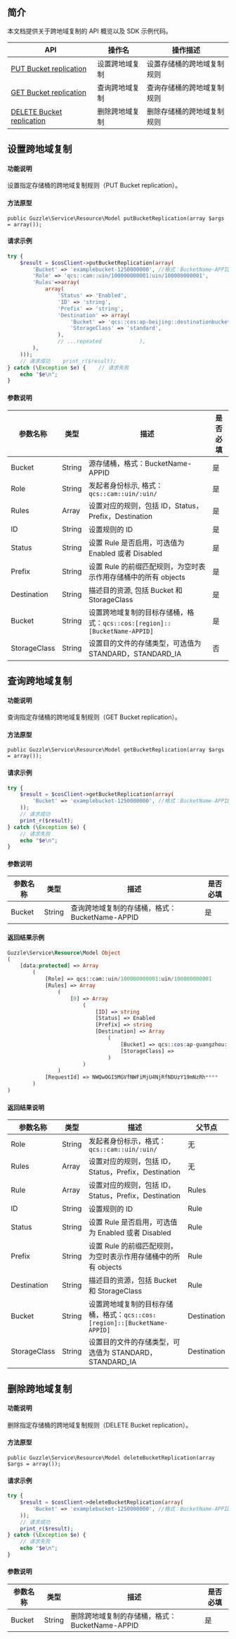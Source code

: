## 简介

本文档提供关于跨地域复制的 API 概览以及 SDK 示例代码。

| API                                                          | 操作名         | 操作描述                   |
| ------------------------------------------------------------ | -------------- | -------------------------- |
| [PUT Bucket replication](https://intl.cloud.tencent.com/document/product/436/19223) | 设置跨地域复制 | 设置存储桶的跨地域复制规则 |
| [GET Bucket replication](https://intl.cloud.tencent.com/document/product/436/19222) | 查询跨地域复制 | 查询存储桶的跨地域复制规则 |
| [DELETE Bucket replication](https://intl.cloud.tencent.com/document/product/436/19221) | 删除跨地域复制 | 删除存储桶的跨地域复制规则 |

## 设置跨地域复制

#### 功能说明

设置指定存储桶的跨地域复制规则（PUT Bucket replication）。

#### 方法原型

```
public Guzzle\Service\Resource\Model putBucketReplication(array $args = array());
```

#### 请求示例

[//]: # (.cssg-snippet-put-bucket-replication)

```php
try {
    $result = $cosClient->putBucketReplication(array(
        'Bucket' => 'examplebucket-1250000000', //格式：BucketName-APPID
        'Role' => 'qcs::cam::uin/100000000001:uin/100000000001',
        'Rules'=>array(
            array(
                'Status' => 'Enabled',
                'ID' => 'string',
                'Prefix' => 'string',
                'Destination' => array(                    
                    'Bucket' => 'qcs::cos:ap-beijing::destinationbucket-1250000000',
                    'StorageClass' => 'standard',                
                ),  
                // ...repeated            ),  
        ),      
    ))); 
    // 请求成功    print_r($result);
} catch (\Exception $e) {    // 请求失败
    echo "$e\n";
}
```

#### 参数说明

| 参数名称     | 类型   | 描述                                                         | 是否必填 |
| ------------ | ------ | ------------------------------------------------------------ | -------- |
| Bucket       | String | 源存储桶，格式：BucketName-APPID                             | 是       |
| Role         | String | 发起者身份标示, 格式：`qcs::cam::uin/:uin/`                  | 是       |
| Rules        | Array  | 设置对应的规则，包括 ID，Status，Prefix，Destination         | 是       |
| ID           | String | 设置规则的 ID                                                | 是       |
| Status       | String | 设置 Rule 是否启用，可选值为 Enabled 或者 Disabled           | 是       |
| Prefix       | String | 设置 Rule 的前缀匹配规则，为空时表示作用存储桶中的所有 objects | 是       |
| Destination  | String | 描述目的资源, 包括 Bucket 和 StorageClass                    | 是       |
| Bucket       | String | 设置跨地域复制的目标存储桶，格式：`qcs::cos:[region]::[BucketName-APPID]` | 是       |
| StorageClass | String | 设置目的文件的存储类型，可选值为 STANDARD，STANDARD_IA   | 否       |



## 查询跨地域复制

#### 功能说明

查询指定存储桶的跨地域复制规则（GET Bucket replication）。

#### 方法原型

```
public Guzzle\Service\Resource\Model getBucketReplication(array $args = array());
```

#### 请求示例

[//]: # (.cssg-snippet-get-bucket-replication)

```php
try {
    $result = $cosClient->getBucketReplication(array(
        'Bucket' => 'examplebucket-1250000000', //格式：BucketName-APPID
    )); 
    // 请求成功
    print_r($result);
} catch (\Exception $e) {
    // 请求失败
    echo "$e\n";
}
```

#### 参数说明

| 参数名称 | 类型   | 描述                                           | 是否必填 |
| -------- | ------ | ---------------------------------------------- | -------- |
| Bucket   | String | 查询跨地域复制的存储桶，格式：BucketName-APPID | 是       |

#### 返回结果示例

```php
Guzzle\Service\Resource\Model Object
(
    [data:protected] => Array
        (
            [Role] => qcs::cam::uin/100000000001:uin/100000000001
            [Rules] => Array
                (
                    [0] => Array
                        (
                            [ID] => string
                            [Status] => Enabled
                            [Prefix] => string
                            [Destination] => Array
                                (
                                    [Bucket] => qcs::cos:ap-guangzhou::examplebucket2-1250000000
                                    [StorageClass] => 
                                )
                        )
                )
            [RequestId] => NWQwOGI5MGVfNWFiMjU4NjRfNDUzY19mNzRh****
        )
)
```

#### 返回结果说明

| 参数名称     | 类型   | 描述                                                         | 父节点      |
| ------------ | ------ | ------------------------------------------------------------ | ----------- |
| Role         | String | 发起者身份标示，格式：`qcs::cam::uin/:uin/`                  | 无          |
| Rules        | Array  | 设置对应的规则，包括 ID，Status，Prefix，Destination         | 无          |
| Rule         | Array  | 设置对应的规则，包括 ID，Status，Prefix，Destination         | Rules       |
| ID           | String | 设置规则的 ID                                                | Rule        |
| Status       | String | 设置 Rule 是否启用，可选值为 Enabled 或者 Disabled           | Rule        |
| Prefix       | String | 设置 Rule 的前缀匹配规则，为空时表示作用存储桶中的所有 objects | Rule        |
| Destination  | String | 描述目的资源，包括 Bucket 和 StorageClass                    | Rule        |
| Bucket       | String | 设置跨地域复制的目标存储桶，格式：`qcs::cos:[region]::[BucketName-APPID]` | Destination |
| StorageClass | String | 设置目的文件的存储类型，可选值为 STANDARD，STANDARD_IA   | Destination |

## 删除跨地域复制

#### 功能说明

删除指定存储桶的跨地域复制规则（DELETE Bucket replication）。

#### 方法原型

```
public Guzzle\Service\Resource\Model deleteBucketReplication(array $args = array());
```

#### 请求示例

[//]: # (.cssg-snippet-delete-bucket-replication)

```php
try {
    $result = $cosClient->deleteBucketReplication(array(
        'Bucket' => 'examplebucket-1250000000', //格式：BucketName-APPID
    )); 
    // 请求成功
    print_r($result);
} catch (\Exception $e) {
    // 请求失败
    echo "$e\n";
}
```

#### 参数说明

| 参数名称 | 类型   | 描述                                           | 是否必填 |
| -------- | ------ | ---------------------------------------------- | -------- |
| Bucket   | String | 删除跨地域复制的存储桶，格式：BucketName-APPID | 是       |
